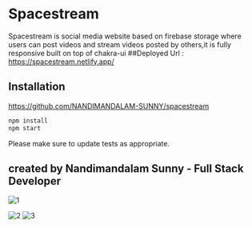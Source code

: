 
# Spacestream

Spacestream is social media website based on firebase storage where users can post videos and stream videos posted by others,it is fully responsive built on top of chakra-ui
##Deployed Url : https://spacestream.netlify.app/

## Installation

https://github.com/NANDIMANDALAM-SUNNY/spacestream


```bash
npm install
npm start
```


Please make sure to update tests as appropriate.

## created by Nandimandalam Sunny - Full Stack Developer
![1](https://user-images.githubusercontent.com/90762658/214860832-268d6c05-e25f-4955-81f6-7b776d051307.png)


![2](https://user-images.githubusercontent.com/90762658/214860840-7f83f8c6-d905-407d-90e7-38ed7cfaa99a.png)
![3](https://user-images.githubusercontent.com/90762658/214860888-dcf4ce5a-8611-4bef-ae06-2a106bdb6f93.png)
